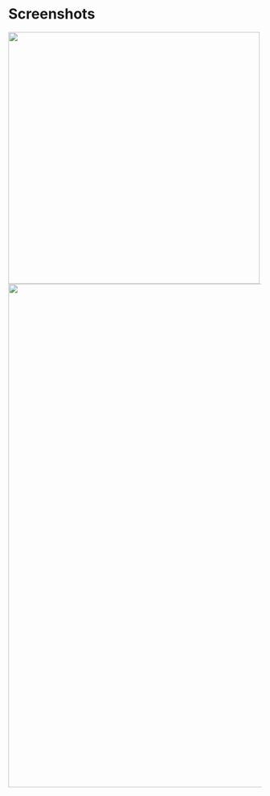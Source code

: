 # Screenshots
<img src="https://github.com/arkobandyopadhyay/html_project/assets/100148599/0679e8b7-6676-4574-ba15-68e7185a9f59" width="500">
<img src="https://github.com/arkobandyopadhyay/html_project/assets/100148599/247e1068-475e-4b76-9e59-5fb996a7f8c0" width="1000">

